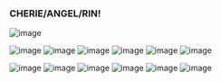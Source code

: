 ### CHERIE/ANGEL/RIN! 


![image](https://github.com/cheriecrush/cheriecrush/assets/137821742/ca67ec18-2f7c-4f87-9f41-2ed79aa903ba)

![image](https://github.com/cheriecrush/cheriecrush/assets/137821742/c7960fc4-bdd0-4345-92f4-c05970840b89) ![image](https://github.com/cheriecrush/cheriecrush/assets/137821742/a137602b-09da-4806-9b4a-4cfd16c38faf) ![image](https://github.com/cheriecrush/cheriecrush/assets/137821742/f927d46f-45da-4132-8833-469988f18336) ![image](https://github.com/cheriecrush/cheriecrush/assets/137821742/179f4f24-be41-485f-9871-179997990c52) ![image](https://github.com/cheriecrush/cheriecrush/assets/137821742/03d1ef56-d60c-42f9-b224-c98d45673598) ![image](https://github.com/cheriecrush/cheriecrush/assets/137821742/74af6777-d778-4ab5-8c47-233ef19b20cf) 

![image](https://github.com/cheriecrush/cheriecrush/assets/137821742/9429c103-9008-47f3-924a-a813588e0186) ![image](https://github.com/cheriecrush/cheriecrush/assets/137821742/4b804ce1-e364-40ff-b079-388ddf59d1da) ![image](https://github.com/cheriecrush/cheriecrush/assets/137821742/c9f85d95-8759-4d4c-b36f-d845013a85cf) ![image](https://github.com/cheriecrush/cheriecrush/assets/137821742/cd4d098d-e76f-4dad-b33e-839d134acdd7) ![image](https://github.com/cheriecrush/cheriecrush/assets/137821742/b055abbe-9f8d-404d-90d4-cac2f0565299) ![image](https://github.com/cheriecrush/cheriecrush/assets/137821742/67cb9209-f238-4efe-a2dc-4ad1d4e36043)















